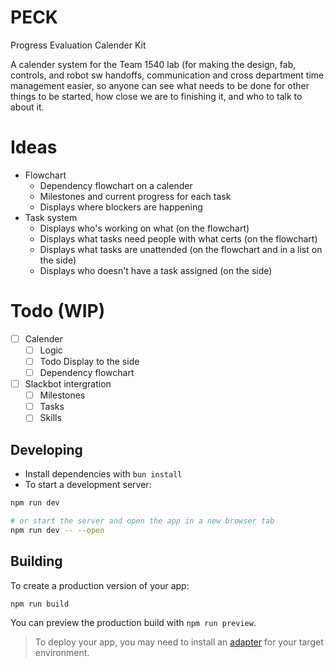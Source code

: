 # PECK

Progress Evaluation Calender Kit

A calender system for the Team 1540 lab (for making the design, fab, controls, and robot sw handoffs, communication and cross department time management easier, so anyone can see what needs to be done for other things to be started, how close we are to finishing it, and who to talk to about it.

# Ideas

- Flowchart
  - Dependency flowchart on a calender
  - Milestones and current progress for each task
  - Displays where blockers are happening
- Task system
  - Displays who's working on what (on the flowchart)
  - Displays what tasks need people with what certs (on the flowchart)
  - Displays what tasks are unattended (on the flowchart and in a list on the side)
  - Displays who doesn't have a task assigned (on the side)

# Todo (WIP)

- [ ] Calender
  - [ ] Logic
  - [ ] Todo Display to the side
  - [ ] Dependency flowchart
- [ ] Slackbot intergration
  - [ ] Milestones
  - [ ] Tasks
  - [ ] Skills

## Developing

- Install dependencies with `bun install`
- To start a development server:

```bash
npm run dev

# or start the server and open the app in a new browser tab
npm run dev -- --open
```

## Building

To create a production version of your app:

```bash
npm run build
```

You can preview the production build with `npm run preview`.

> To deploy your app, you may need to install an [adapter](https://svelte.dev/docs/kit/adapters) for your target environment.

